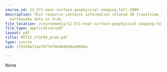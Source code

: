 ```yaml
---
course_id: 12-571-near-surface-geophysical-imaging-fall-2009
description: This resource contains information related 3D traveltime tomography with
  earthquake data in Iran.
file_location: /coursemedia/12-571-near-surface-geophysical-imaging-fall-2009/1f9334af1aef0774f0646dbd9a5068ba_MIT12_571F09_pro8.pdf
file_type: application/pdf
layout: pdf
title: MIT12_571F09_pro8.pdf
type: course
uid: 1f9334af1aef0774f0646dbd9a5068ba

---
```

None
